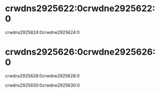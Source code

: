 # crwdns2925622:0crwdne2925622:0

crwdns2925624:0crwdne2925624:0

# crwdns2925626:0crwdne2925626:0

crwdns2925628:0crwdne2925628:0

crwdns2925630:0crwdne2925630:0